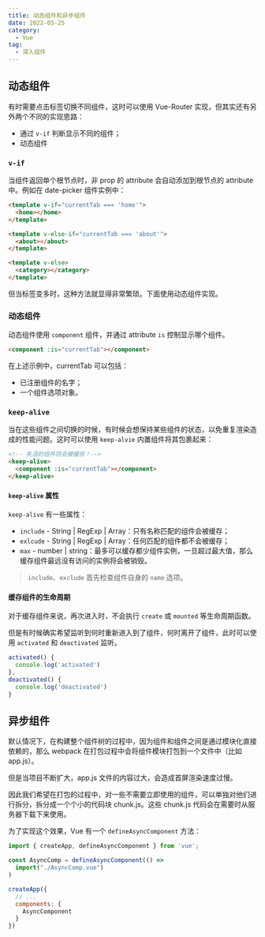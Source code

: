 ```yaml
---
title: 动态组件和异步组件
date: 2022-05-25
category:
  - Vue
tag:
  - 深入组件
---
```


## 动态组件

有时需要点击标签切换不同组件，这时可以使用 Vue-Router 实现，但其实还有另外两个不同的实现思路：

* 通过 `v-if` 判断显示不同的组件；
* 动态组件

### `v-if`

当组件返回单个根节点时，非 prop 的 attribute 会自动添加到根节点的 attribute 中。例如在 date-picker 组件实例中：

```html
<template v-if="currentTab === 'home'">
  <home></home>
</template>

<template v-else-if="currentTab === 'about'">
  <about></about>
</template>

<template v-else>
  <category></category>
</template>
```

但当标签变多时，这种方法就显得非常繁琐。下面使用动态组件实现。

### 动态组件

动态组件使用 `component` 组件，并通过 attribute `is` 控制显示哪个组件。

```html
<component :is="currentTab"></component>
```

在上述示例中，currentTab 可以包括：

* 已注册组件的名字；
* 一个组件选项对象。

### `keep-alive`

当在这些组件之间切换的时候，有时候会想保持某些组件的状态，以免重复渲染造成的性能问题。这时可以使用 `keep-alvie` 内置组件将其包裹起来：

```html
<!-- 失活的组件将会被缓存！-->
<keep-alive>
  <component :is="currentTab"></component>
</keep-alive>
```

#### `keep-alive` 属性

`keep-alive` 有一些属性：

* `include` - String | RegExp | Array：只有名称匹配的组件会被缓存；
* `exlcude` - String | RegExp | Array：任何匹配的组件都不会被缓存；
* `max` - number | string：最多可以缓存都少组件实例，一旦超过最大值，那么缓存组件最远没有访问的实例将会被销毁。

> `include`、`exclude` 首先检查组件自身的 `name` 选项。

#### 缓存组件的生命周期

对于缓存组件来说，再次进入时，不会执行 `create` 或 `mounted` 等生命周期函数。

但是有时候确实希望监听到何时重新进入到了组件，何时离开了组件，此时可以使用 `activated` 和 `deactivated` 监听。

```js
activated() {
  console.log('activated')
},
deactivated() {
  console.log('deactivated')
}
```

## 异步组件

默认情况下，在构建整个组件树的过程中，因为组件和组件之间是通过模块化直接依赖的，那么 webpack 在打包过程中会将组件模块打包到一个文件中（比如 app.js）。

但是当项目不断扩大，app.js 文件的内容过大，会造成首屏渲染速度过慢。

因此我们希望在打包的过程中，对一些不需要立即使用的组件，可以单独对他们进行拆分，拆分成一个个小的代码块 chunk.js。这些 chunk.js 代码会在需要时从服务器下载下来使用。

为了实现这个效果，Vue 有一个 `defineAsyncComponent` 方法：

```js
import { createApp, defineAsyncComponent } from 'vue';

const AsyncComp = defineAsyncComponent(() => 
  import("./AsyncComp.vue")
)

createApp({
  // ...
  components: {
    AsyncComponent
  }
})
```
